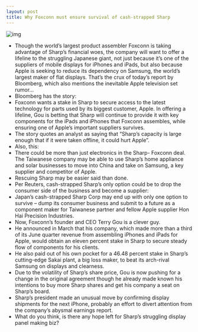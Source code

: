 ```yaml
---
layout: post
title: Why Foxconn must ensure survival of cash-strapped Sharp
---
```

![img](http://media.idownloadblog.com/wp-content/uploads/2012/08/Sharp-Smart-TV.jpg)
* Though the world’s largest product assembler Foxconn is taking advantage of Sharp’s financial woes, the company will want to offer a lifeline to the struggling Japanese giant, not just because it’s one of the suppliers of mobile displays for iPhones and iPads, but also because Apple is seeking to reduce its dependency on Samsung, the world’s largest maker of flat displays. That’s the crux of today’s report by Bloomberg, which also mentions the inevitable Apple television set rumor…
* Bloomberg has the story:
* Foxconn wants a stake in Sharp to secure access to the latest technology for parts used by its biggest customer, Apple. In offering a lifeline, Gou is betting that Sharp will continue to provide it with key components for the iPads and iPhones that Foxconn assembles, while ensuring one of Apple’s important suppliers survives.
* The story quotes an analyst as saying that “Sharp’s capacity is large enough that if it were taken offline, it could hurt Apple”.
* Also, this:
* There could be more than just electronics in the Sharp- Foxconn deal. The Taiwanese company may be able to use Sharp’s home appliance and solar businesses to move into China and take on Samsung, a key supplier and competitor of Apple.
* Rescuing Sharp may be easier said than done.
* Per Reuters, cash-strapped Sharp’s only option could be to drop the consumer side of the business and become a supplier:
* Japan’s cash-strapped Sharp Corp may end up with only one option to survive – dump its consumer business and submit to a future as a component maker for Taiwanese partner and fellow Apple supplier Hon Hai Precision Industries.
* Now, Foxconn’s founder and CEO Terry Gou is a clever guy.
* He announced in March that his company, which made more than a third of its June quarter revenue from assembling iPhones and iPads for Apple, would obtain an eleven percent stake in Sharp to secure steady flow of components for his clients.
* He also paid out of his own pocket for a 46.48 percent stake in Sharp’s cutting-edge Sakai plant, a big loss maker, to beat its arch-rival Samsung on displays and clearness.
* Due to the volatility of Sharp’s share price, Gou is now pushing for a change in the original agreement though he already made known his intentions to buy more Sharp shares and get his company a seat on Sharp’s board.
* Sharp’s president made an unusual move by confirming display shipments for the next iPhone, probably an effort to divert attention from the company’s abysmal earnings report.
* What do you think, is there any hope left for Sharp’s struggling display panel making biz?

